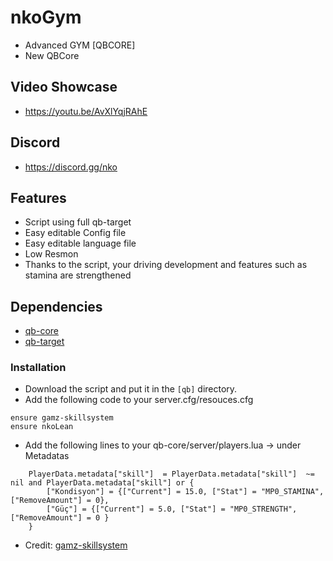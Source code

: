 # nkoGym
- Advanced GYM [QBCORE]
- New QBCore

## Video Showcase
- https://youtu.be/AvXlYqjRAhE
## Discord
- https://discord.gg/nko

## Features
- Script using full qb-target
- Easy editable Config file
- Easy editable language file
- Low Resmon
- Thanks to the script, your driving development and features such as stamina are strengthened

## Dependencies
- [qb-core](https://github.com/qbcore-framework/qb-core)
- [qb-target](https://github.com/qbcore-framework/qb-target)

### Installation
- Download the script and put it in the `[qb]` directory.
- Add the following code to your server.cfg/resouces.cfg
```
ensure gamz-skillsystem
ensure nkoLean
```
- Add the following lines to your qb-core/server/players.lua -> under Metadatas
```
	PlayerData.metadata["skill"]  = PlayerData.metadata["skill"]  ~= nil and PlayerData.metadata["skill"] or {
		["Kondisyon"] = {["Current"] = 15.0, ["Stat"] = "MP0_STAMINA", ["RemoveAmount"] = 0}, 
		["Güç"] = {["Current"] = 5.0, ["Stat"] = "MP0_STRENGTH", ["RemoveAmount"] = 0 }
	}
```
- Credit: <a href="https://github.com/gamziboi/gamz-skillsystem"> gamz-skillsystem </a>
